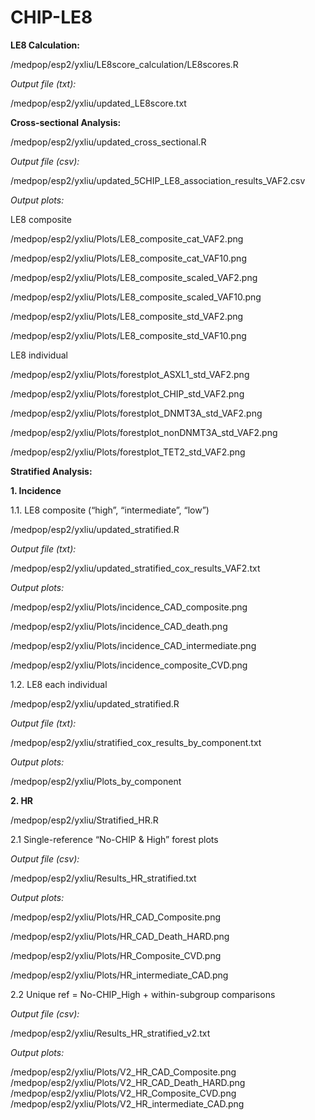 # CHIP-LE8

**LE8 Calculation:**

/medpop/esp2/yxliu/LE8score_calculation/LE8scores.R

*Output file (txt):*

/medpop/esp2/yxliu/updated_LE8score.txt

**Cross-sectional Analysis:**

/medpop/esp2/yxliu/updated_cross_sectional.R

*Output file (csv):*

/medpop/esp2/yxliu/updated_5CHIP_LE8_association_results_VAF2.csv

*Output plots:*

LE8 composite

/medpop/esp2/yxliu/Plots/LE8_composite_cat_VAF2.png

/medpop/esp2/yxliu/Plots/LE8_composite_cat_VAF10.png

/medpop/esp2/yxliu/Plots/LE8_composite_scaled_VAF2.png

/medpop/esp2/yxliu/Plots/LE8_composite_scaled_VAF10.png

/medpop/esp2/yxliu/Plots/LE8_composite_std_VAF2.png

/medpop/esp2/yxliu/Plots/LE8_composite_std_VAF10.png

LE8 individual

/medpop/esp2/yxliu/Plots/forestplot_ASXL1_std_VAF2.png

/medpop/esp2/yxliu/Plots/forestplot_CHIP_std_VAF2.png

/medpop/esp2/yxliu/Plots/forestplot_DNMT3A_std_VAF2.png

/medpop/esp2/yxliu/Plots/forestplot_nonDNMT3A_std_VAF2.png

/medpop/esp2/yxliu/Plots/forestplot_TET2_std_VAF2.png

**Stratified Analysis:**

**1. Incidence**

  1.1. LE8 composite (“high”, “intermediate”, “low”)
  
/medpop/esp2/yxliu/updated_stratified.R

*Output file (txt):*

/medpop/esp2/yxliu/updated_stratified_cox_results_VAF2.txt

*Output plots:*

/medpop/esp2/yxliu/Plots/incidence_CAD_composite.png

/medpop/esp2/yxliu/Plots/incidence_CAD_death.png

/medpop/esp2/yxliu/Plots/incidence_CAD_intermediate.png

/medpop/esp2/yxliu/Plots/incidence_composite_CVD.png

  1.2.  LE8 each individual
  
/medpop/esp2/yxliu/updated_stratified.R

*Output file (txt):*

/medpop/esp2/yxliu/stratified_cox_results_by_component.txt

*Output plots:*

/medpop/esp2/yxliu/Plots_by_component

**2.  HR**

/medpop/esp2/yxliu/Stratified_HR.R

  2.1 Single-reference “No-CHIP & High” forest plots
  
*Output file (csv):*

/medpop/esp2/yxliu/Results_HR_stratified.txt

*Output plots:*

/medpop/esp2/yxliu/Plots/HR_CAD_Composite.png

/medpop/esp2/yxliu/Plots/HR_CAD_Death_HARD.png

/medpop/esp2/yxliu/Plots/HR_Composite_CVD.png

/medpop/esp2/yxliu/Plots/HR_intermediate_CAD.png

  2.2 Unique ref = No-CHIP_High + within-subgroup comparisons
  
*Output file (csv):*

/medpop/esp2/yxliu/Results_HR_stratified_v2.txt

*Output plots:*

/medpop/esp2/yxliu/Plots/V2_HR_CAD_Composite.png
/medpop/esp2/yxliu/Plots/V2_HR_CAD_Death_HARD.png
/medpop/esp2/yxliu/Plots/V2_HR_Composite_CVD.png
/medpop/esp2/yxliu/Plots/V2_HR_intermediate_CAD.png
